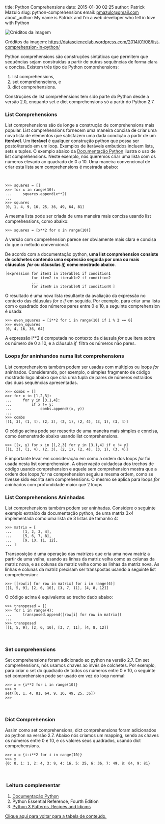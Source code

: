 title: Python Comprehensions
date: 2015-01-30 02:25
author: Patrick Mazulo
slug: python-comprehensions
email: pmazulo@gmail.com
about_author: My name is Patrick and I'm a web developer who fell in love with Python

![Créditos da imagem]({filename}/images/posts/list1.jpg)

Créditos da imagem: https://datasciencelab.wordpress.com/2014/01/08/list-comprehension-in-python/

Python comprehensions são construções sintáticas que permitem que
sequências sejam construídas a partir de outras sequências de forma
clara e concisa. Existem três tipo de Python comprehensions:

1.  list comprehensions,
2.  set comprehenscions, e
3.  dict comprehensions.

Construções de list comprehensions tem sido parte do Python desde a
versão 2.0, enquanto set e dict comprehensions só a partir do Python
2.7.

### List Comprehensions

List comprehensions são de longe a construção de comprehensions mais
popular. List comprehensions fornecem uma maneira concisa de criar uma
nova lista de elementos que satisfazem uma dada condição a partir de um
**iterável**. Um **iterável** é qualquer construção python que possa ser
posto/iterado em um loop. Exemplos de iteráveis embutidos incluem lists,
sets e tuples. O exemplo abaixo da [Documentação
Python](https://docs.python.org/2/tutorial/datastructures.html) ilustra
o uso de list comprehensions. Neste exemplo, nós queremos criar uma
lista com os números elevado ao quadrado de 0 a 10. Uma maneira
convencional de criar esta lista sem comprehensions é mostrada abaixo:

 

````shell
>>> squares = []
>>> for x in range(10):
...     squares.append(x**2)
...
>>> squares
[0, 1, 4, 9, 16, 25, 36, 49, 64, 81]
````

A mesma lista pode ser criada de uma maneira mais concisa usando list
comprehensions, como abaixo:

````shell
>>> squares = [x**2 for x in range(10)]
````

A versão com comprehension parece ser obviamente mais clara e concisa do
que o método convencional.

De acordo com a documentação python, **uma list comprehension consiste
de colchetes contendo uma expressão seguida por uma ou mais cláusulas 
*for* ou cláusulas *if,* como mostrado abaixo**.

````
[expression for item1 in iterable1 if condition1 
            for item2 in iterable2 if condition2
            ...
            for itemN in iterableN if conditionN ]
````

O resultado é uma nova lista resultante da avaliação da expressão no
contexto das cláusulas *for* e *if* em seguida. Por exemplo, para criar
uma lista com o quadrado dos números pares entre 0 e 10, a seguinte
comprehension é usada:

````shell
>>> even_squares = [i**2 for i in range(10) if i % 2 == 0]
>>> even_squares
[0, 4, 16, 36, 64]
````

A expressão i\*\*2 é computada no contexto da cláusula *for* que itera
sobre os número de 0 a 10, e a cláusula *if*  filtra os números não
pares.

### Loops *for* aninhandos numa list comprehensions

List comprehensions também podem ser usadas com múltiplos ou loops *for*
aninhados. Considerando, por exemplo, o simples fragmento de código
mostrado logo abaixo que cria uma tupla de pares de números extraídos
das duas sequências apresentadas.

````shell
>>> combs = []
>>> for x in [1,2,3]:
...     for y in [3,1,4]:
...         if x != y:
...             combs.append((x, y))
...
>>> combs
[(1, 3), (1, 4), (2, 3), (2, 1), (2, 4), (3, 1), (3, 4)]
````

O código acima pode ser reescrito de uma maneira mais simples e concisa,
como demonstrado abaixo usando list comprehensions.

````shell
>>> [(x, y) for x in [1,2,3] for y in [3,1,4] if x != y]
[(1, 3), (1, 4), (2, 3), (2, 1), (2, 4), (3, 1), (3, 4)]
````

É importante levar em consideração em como a ordem dos loops *for* foi
usada nesta list comprehension. A observação cuidadosa dos trechos de
código usando comprehension e aquele sem comprehension mostra que a
ordem dos loops *for* na comprehension seguiu a mesma ordem, como se
tivesse sido escrita sem comprehensions. O mesmo se aplica para loops
*for* aninhados com profundidade maior que 2 loops.

### List Comprehensions Aninhadas

List comprehensions também podem ser aninhadas. Considere o seguinte
exemplo extraído da documentação python, de uma matriz 3x4 implementada
como uma lista de 3 listas de tamanho 4:

````shell
>>> matrix = [
...     [1, 2, 3, 4],
...     [5, 6, 7, 8],
...     [9, 10, 11, 12],
... ]
````

Transposição é uma operação das matrizes que cria uma nova matriz a
partir de uma velha, usando as linhas da matriz velha como as colunas da
matriz nova, e as colunas da matriz velha como as linhas da matriz nova.
As linhas e colunas da matriz precisam ser transpostas usando a seguinte
list comprehension:

````shell
>>> [[row[i] for row in matrix] for i in range(4)]
[[1, 5, 9], [2, 6, 10], [3, 7, 11], [4, 8, 12]]
````

O código acima é equivalente ao trecho dado abaixo:

````shell
>>> transposed = []
>>> for i in range(4):
...     transposed.append([row[i] for row in matrix])
...
>>> transposed
[[1, 5, 9], [2, 6, 10], [3, 7, 11], [4, 8, 12]]
````

 

### Set comprehensions

Set comprehensions foram adicionado ao python na versão 2.7. Em set
comprehensions, nós usamos chaves ao invés de colchetes. Por exemplo,
para criar o set do quadrado de todos os números entre 0 e 10, o
seguinte set comprehension pode ser usado em vez do loop normal:

````shell
>>> x = {i**2 for i in range(10)}
>>> x
set([0, 1, 4, 81, 64, 9, 16, 49, 25, 36])
>>>
````

 

### Dict Comprehension

Assim como set comprehensions, dict comprehensions foram adicionados ao
python na versão 2.7. Abaixo nós criamos um mapping, sendo as chaves os
números entre 0 e 10, e os valores seus quadrados, usando dict
comprehensions.

````shell
>>> x = {i:i**2 for i in range(10)}
>>> x
{0: 0, 1: 1, 2: 4, 3: 9, 4: 16, 5: 25, 6: 36, 7: 49, 8: 64, 9: 81}
````

 

###  Leitura complementar

1.  [Documentação Python](https://docs.python.org/2/tutorial/datastructures.html)
2.  Python Essential Reference, Fourth Edition
3.  [Python 3 Patterns, Recipes and Idioms](http://python-3-patterns-idioms-test.readthedocs.org/en/latest/Comprehensions.html)

[Clique aqui para voltar para a tabela de conteúdo.]({filename}/pages/pythonista-intermediario.md)

 
